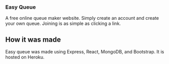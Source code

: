 ### Easy Queue

A free online queue maker website. Simply create an account and create your own queue. Joining is as simple as clicking a link.

## How it was made

Easy queue was made using Express, React, MongoDB, and Bootstrap. It is hosted on Heroku.
